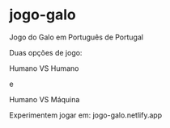 # jogo-galo

Jogo do Galo em Português de Portugal

Duas opções de jogo:

Humano VS Humano

e

Humano VS Máquina

Experimentem jogar em: jogo-galo.netlify.app
